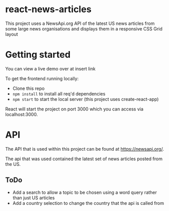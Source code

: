 # react-news-articles
This project uses a NewsApi.org API of the latest US news articles from some large news organisations and displays them in a responsive CSS Grid layout

# Getting started
You can view a live demo over at insert link

To get the frontend running locally:

- Clone this repo
- `npm install` to install all req'd dependencies
- `npm start` to start the local server (this project uses create-react-app)

React will start the project on port 3000 which you can access via localhost:3000.

# API
The API that is used within this project can be found at https://newsapi.org/.

The api that was used contained the latest set of news articles posted from the US.

## ToDo
- Add a search to allow a topic to be chosen using a word query rather than just US articles
- Add a country selection to change the country that the api is called from
